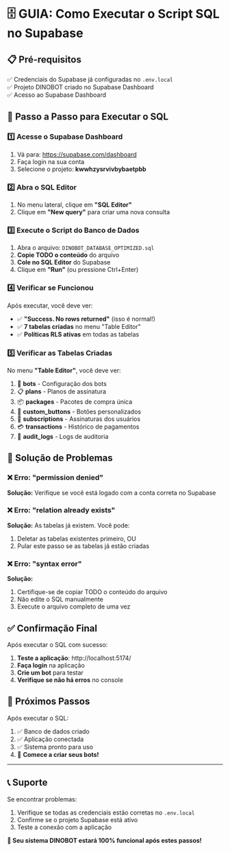 # 🗄️ GUIA: Como Executar o Script SQL no Supabase

## 📋 Pré-requisitos
✅ Credenciais do Supabase já configuradas no `.env.local`  
✅ Projeto DINOBOT criado no Supabase Dashboard  
✅ Acesso ao Supabase Dashboard  

## 🚀 Passo a Passo para Executar o SQL

### 1️⃣ **Acesse o Supabase Dashboard**
1. Vá para: https://supabase.com/dashboard
2. Faça login na sua conta
3. Selecione o projeto: **kwwhzysrvivbybaetpbb**

### 2️⃣ **Abra o SQL Editor**
1. No menu lateral, clique em **"SQL Editor"**
2. Clique em **"New query"** para criar uma nova consulta

### 3️⃣ **Execute o Script do Banco de Dados**
1. Abra o arquivo: `DINOBOT_DATABASE_OPTIMIZED.sql`
2. **Copie TODO o conteúdo** do arquivo
3. **Cole no SQL Editor** do Supabase
4. Clique em **"Run"** (ou pressione Ctrl+Enter)

### 4️⃣ **Verificar se Funcionou**
Após executar, você deve ver:
- ✅ **"Success. No rows returned"** (isso é normal!)
- ✅ **7 tabelas criadas** no menu "Table Editor"
- ✅ **Políticas RLS ativas** em todas as tabelas

### 5️⃣ **Verificar as Tabelas Criadas**
No menu **"Table Editor"**, você deve ver:
1. 🤖 **bots** - Configuração dos bots
2. 📋 **plans** - Planos de assinatura
3. 📦 **packages** - Pacotes de compra única
4. 🔘 **custom_buttons** - Botões personalizados
5. 👥 **subscriptions** - Assinaturas dos usuários
6. 💳 **transactions** - Histórico de pagamentos
7. 📝 **audit_logs** - Logs de auditoria

## 🔧 Solução de Problemas

### ❌ **Erro: "permission denied"**
**Solução:** Verifique se você está logado com a conta correta no Supabase

### ❌ **Erro: "relation already exists"**
**Solução:** As tabelas já existem. Você pode:
1. Deletar as tabelas existentes primeiro, OU
2. Pular este passo se as tabelas já estão criadas

### ❌ **Erro: "syntax error"**
**Solução:** 
1. Certifique-se de copiar TODO o conteúdo do arquivo
2. Não edite o SQL manualmente
3. Execute o arquivo completo de uma vez

## ✅ **Confirmação Final**

Após executar o SQL com sucesso:

1. **Teste a aplicação**: http://localhost:5174/
2. **Faça login** na aplicação
3. **Crie um bot** para testar
4. **Verifique se não há erros** no console

## 🎯 **Próximos Passos**

Após executar o SQL:
1. ✅ Banco de dados criado
2. ✅ Aplicação conectada
3. ✅ Sistema pronto para uso
4. 🚀 **Comece a criar seus bots!**

---

## 📞 **Suporte**

Se encontrar problemas:
1. Verifique se todas as credenciais estão corretas no `.env.local`
2. Confirme se o projeto Supabase está ativo
3. Teste a conexão com a aplicação

**🎉 Seu sistema DINOBOT estará 100% funcional após estes passos!**